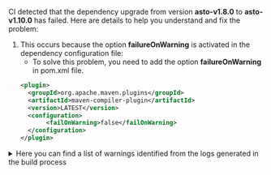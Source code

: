 CI detected that the dependency upgrade from version **asto-v1.8.0** to **asto-v1.10.0** has failed. Here are details to help you understand and fix the problem: 

1. This occurs because the option **failureOnWarning** is activated in the dependency configuration file: 
   * To solve this problem, you need to add the option **failureOnWarning** in pom.xml file.
    ```xml
    <plugin>
      <groupId>org.apache.maven.plugins</groupId>
      <artifactId>maven-compiler-plugin</artifactId>
      <version>LATEST</version>
      <configuration>
           <failOnWarning>false</failOnWarning>
      </configuration>
    </plugin>
    ```
<details>
<summary>Here you can find a list of warnings identified from the logs generated in the build process</summary>

*    > [WARNING] /docker-adapter/src/main/java/com/artipie/docker/asto/AstoUpload.java:[98,40] size(com.artipie.asto.Key) in com.artipie.asto.Storage has been deprecated 

*    > [WARNING] /docker-adapter/src/main/java/com/artipie/docker/asto/AstoUpload.java:[113,42] size(com.artipie.asto.Key) in com.artipie.asto.Storage has been deprecated 

*    > [WARNING] /docker-adapter/src/main/java/com/artipie/docker/asto/AstoBlob.java:[56,28] size(com.artipie.asto.Key) in com.artipie.asto.Storage has been deprecated 

</details>
